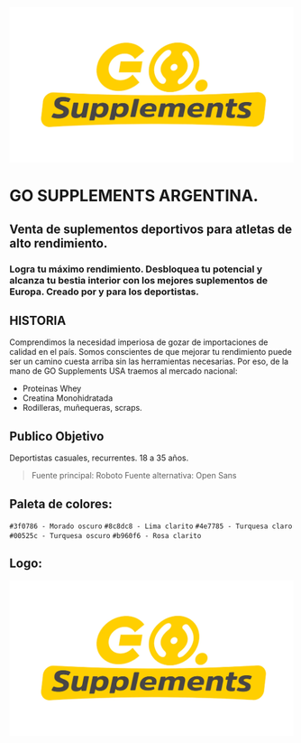 ![logo empresa](./assets/logo.png)
# **GO SUPPLEMENTS ARGENTINA.**
## Venta de suplementos deportivos para atletas de alto rendimiento.
### Logra tu máximo rendimiento. Desbloquea tu potencial y alcanza tu bestia interior con los mejores suplementos de Europa. Creado por y para los deportistas.

## HISTORIA
Comprendimos la necesidad imperiosa de gozar de importaciones de calidad en el país. 
Somos conscientes de que mejorar tu rendimiento puede ser un camino cuesta arriba sin las herramientas necesarias. Por eso, de la mano de GO Supplements USA traemos al mercado nacional:

- Proteinas Whey 
- Creatina Monohidratada
- Rodilleras, muñequeras, scraps.

## Publico Objetivo
Deportistas casuales, recurrentes. 18 a 35 años.

> Fuente principal: Roboto
> Fuente alternativa: Open Sans

## Paleta de colores:
`#3f0786 - Morado oscuro`
`#8c8dc8 - Lima clarito`
`#4e7785 - Turquesa claro`
`#00525c - Turquesa oscuro`
`#b960f6 - Rosa clarito`

## Logo: 
![logo empresa](./assets/logo.png)